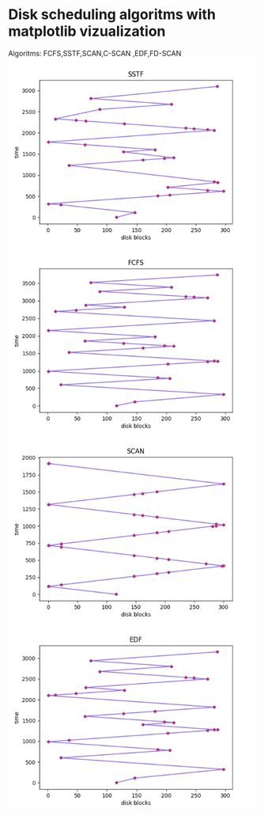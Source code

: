 # Disk scheduling algoritms with matplotlib vizualization
Algoritms:
FCFS,SSTF,SCAN,C-SCAN ,EDF,FD-SCAN
![Screenshot](DataVizualization/imgs/SSTF.png)
![Screenshot](DataVizualization/imgs/FCFS.png)
![Screenshot](DataVizualization/imgs/SCAN.png)
![Screenshot](DataVizualization/imgs/EDF.png)
